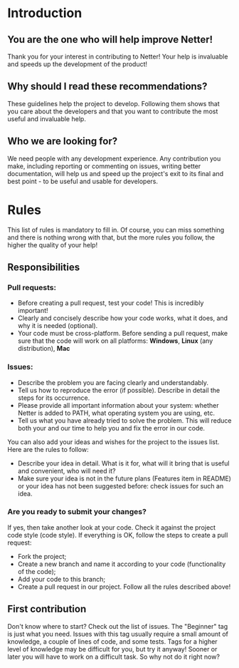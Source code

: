 # Introduction

## You are the one who will help improve Netter!

Thank you for your interest in contributing to Netter! Your help is invaluable and speeds up the development of the product!

## Why should I read these recommendations?

These guidelines help the project to develop. Following them shows that you care about the developers and that you want to contribute the most useful and invaluable help.

## Who we are looking for?

We need people with any development experience.
Any contribution you make, including reporting or commenting on issues, writing better documentation, will help us and speed up the project's exit to its final and best point - to be useful and usable for developers.

# Rules

This list of rules is mandatory to fill in. Of course, you can miss something and there is nothing wrong with that, but the more rules you follow, the higher the quality of your help!

## Responsibilities

### Pull requests:

* Before creating a pull request, test your code! This is incredibly important!
* Clearly and concisely describe how your code works, what it does, and why it is needed (optional).
* Your code must be cross-platform. Before sending a pull request, make sure that the code will work on all platforms: **Windows**, **Linux** (any distribution), **Mac**

### Issues:

* Describe the problem you are facing clearly and understandably.
* Tell us how to reproduce the error (if possible). Describe in detail the steps for its occurrence.
* Please provide all important information about your system: whether Netter is added to PATH, what operating system you are using, etc.
* Tell us what you have already tried to solve the problem. This will reduce both your and our time to help you and fix the error in our code.


You can also add your ideas and wishes for the project to the issues list. Here are the rules to follow:

* Describe your idea in detail. What is it for, what will it bring that is useful and convenient, who will need it?
* Make sure your idea is not in the future plans (Features item in README) or your idea has not been suggested before: check issues for such an idea.

### Are you ready to submit your changes?

If yes, then take another look at your code. Check it against the project code style (code style). If everything is OK, follow the steps to create a pull request:

* Fork the project;
* Create a new branch and name it according to your code (functionality of the code);
* Add your code to this branch;
* Create a pull request in our project. Follow all the rules described above!

## First contribution

Don't know where to start? Check out the list of issues. The "Beginner" tag is just what you need. Issues with this tag usually require a small amount of knowledge, a couple of lines of code, and some tests. Tags for a higher level of knowledge may be difficult for you, but try it anyway! Sooner or later you will have to work on a difficult task. So why not do it right now?